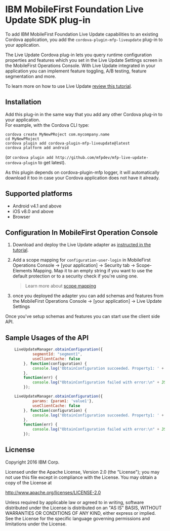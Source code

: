 # IBM MobileFirst Foundation Live Update SDK plug-in
To add IBM MobileFirst Foundation Live Update capabilities to an existing Cordova application, you add the `cordova-plugin-mfp-liveupdate` plug-in to your application.

The Live Update Cordova plug-in lets you query runtime configuration properties and features which you set in the Live Update Settings screen in the MobileFirst Operations Console. With Live Update integrated in your application you can implement feature toggling, A/B testing, feature segmentation and more.

To learn more on how to use Live Update [review this tutorial](https://mobilefirstplatform.ibmcloud.com/tutorials/en/foundation/8.0/using-the-mfpf-sdk/live-update/).

## Installation
Add this plug-in in the same way that you add any other Cordova plug-in to your application.  
For example, with the Cordova CLI type: 
```
cordova create MyNewPRoject com.mycompany.name
cd MyNewPRoject
cordova plugin add cordova-plugin-mfp-liveupdate@latest
cordova platform add android
```
(or `cordova plugin add http://github.com/mfpdev/mfp-live-update-cordova-plugin` to get latest).

As this plugin depends on cordova-plugin-mfp logger, it will automatically download it too in case your Cordova application does not have it already.

## Supported platforms
- Android v4.1 and above
- iOS v8.0 and above
- Browser

## Configuration In MobileFirst Operation Console
1. Download and deploy the Live Update adapter as [instructed in the tutorial](https://mobilefirstplatform.ibmcloud.com/tutorials/en/foundation/8.0/using-the-mfpf-sdk/live-update/#adding-live-update-to-mobilefirst-server).

2. Add a scope mapping for `configuration-user-login` in MobileFirst Operations Console → [your application] → Security tab → Scope-Elements Mapping. Map it to an empty string if you want to use the
default protection or to a security check if you're using one.

	> Learn more about [scope mapping](https://mobilefirstplatform.ibmcloud.com/tutorials/en/foundation/8.0/authentication-and-security/authorization-concepts/#scope-mapping)

3. once you deployed the adapter you can add schemas and features from the MobileFirst Operations Console → [your application] → Live Update Settings

Once you've setup schemas and features you can start use the client side API.

## Sample Usages of the API

```javascript
    LiveUpdateManager.obtainConfiguration({
            segmentId: "segment1",
            useClientCache: false
        }, function(configuration) {
            console.log('ObtainConfiguration succeeded. Property1: ' + JSON.stringify(configuration.properties.property1));
        },
        function(err) {
            console.log("ObtainConfiguration failed with error:\n" + JSON.stringify(err));
        });

    LiveUpdateManager.obtainConfiguration({
            params: {param1: 'value1'},
            useClientCache: false
        }, function(configuration) {
            console.log('ObtainConfiguration succeeded. Property1: ' + JSON.stringify(configuration.properties.property1));
        },
        function(err) {
            console.log("ObtainConfiguration failed with error:\n" + JSON.stringify(err));
        });
```

## Licnense
Copyright 2016 IBM Corp.

Licensed under the Apache License, Version 2.0 (the "License"); you may not use this file except in compliance with the License. You may obtain a copy of the License at

http://www.apache.org/licenses/LICENSE-2.0

Unless required by applicable law or agreed to in writing, software distributed under the License is distributed on an "AS IS" BASIS, WITHOUT WARRANTIES OR CONDITIONS OF ANY KIND, either express or implied. See the License for the specific language governing permissions and limitations under the License.
